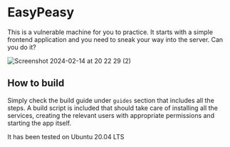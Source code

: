 # EasyPeasy 
This is a vulnerable machine for you to practice.
It starts with a simple frontend application and you need to sneak your way into the server.
Can you do it?

![Screenshot 2024-02-14 at 20 22 29 (2)](https://github.com/evanTheTerribleWarrior/easypeasy-vm/assets/54394422/9236396f-7603-4fbe-98bc-2548d8048886)

## How to build
Simply check the build guide under `guides` section that includes all the steps.
A build script is included that should take care of installing all the services, creating the relevant users with appropriate permissions and starting the app itself.

It has been tested on Ubuntu 20.04 LTS